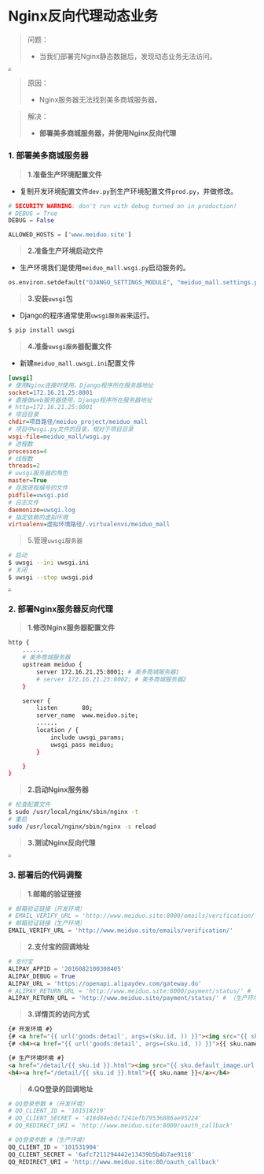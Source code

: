 # Nginx反向代理动态业务

> 问题：
> * 当我们部署完Nginx静态数据后，发现动态业务无法访问。

<img src="/deploy/images/03访问动态业务失败.png" style="zoom:40%">

> 原因：
> * Nginx服务器无法找到美多商城服务器。

> 解决：
> * **部署美多商城服务器，并使用Nginx反向代理**


### 1. 部署美多商城服务器

> **1.准备生产环境配置文件**
* 复制开发环境配置文件`dev.py`到生产环境配置文件`prod.py`，并做修改。

```python
# SECURITY WARNING: don't run with debug turned on in production!
# DEBUG = True
DEBUG = False

ALLOWED_HOSTS = ['www.meiduo.site']
```

> **2.准备生产环境启动文件**
* 生产环境我们是使用`meiduo_mall.wsgi.py`启动服务的。

```python
os.environ.setdefault("DJANGO_SETTINGS_MODULE", "meiduo_mall.settings.prod")
```

> **3.安装`uwsgi`包**
* Django的程序通常使用`uwsgi服务器`来运行。

```bash
$ pip install uwsgi
```

> **4.准备`uwsgi服务`器配置文件**
* 新建`meiduo_mall.uwsgi.ini`配置文件

```ini
[uwsgi]
# 使用Nginx连接时使用，Django程序所在服务器地址
socket=172.16.21.25:8001
# 直接做web服务器使用，Django程序所在服务器地址
# http=172.16.21.25:8001
# 项目目录
chdir=项目路径/meiduo_project/meiduo_mall
# 项目中wsgi.py文件的目录，相对于项目目录
wsgi-file=meiduo_mall/wsgi.py
# 进程数
processes=4
# 线程数
threads=2
# uwsgi服务器的角色
master=True
# 存放进程编号的文件
pidfile=uwsgi.pid
# 日志文件
daemonize=uwsgi.log
# 指定依赖的虚拟环境
virtualenv=虚拟环境路径/.virtualenvs/meiduo_mall
```

> 5.管理`uwsgi服务器`

```bash
# 启动
$ uwsgi --ini uwsgi.ini
# 关闭
$ uwsgi --stop uwsgi.pid
```
<img src="/deploy/images/04部署uwsgi服务器.png" style="zoom:40%">

### 2. 部署Nginx服务器反向代理

> **1.修改Nginx服务器配置文件**

```bash
http {
	......
	# 美多商城服务器
	upstream meiduo {
		server 172.16.21.25:8001; # 美多商城服务器1
		# server 172.16.21.25:8002; # 美多商城服务器2
	}

	server {
		listen       80;
		server_name  www.meiduo.site;
		......
		location / {
			include uwsgi_params;
			uwsgi_pass meiduo;
		}

	}
}
```

> **2.启动Nginx服务器**

```bash
# 检查配置文件
$ sudo /usr/local/nginx/sbin/nginx -t
# 重启
sudo /usr/local/nginx/sbin/nginx -s reload
```

> **3.测试Nginx反向代理**

<img src="/deploy/images/05测试Nginx反向代理.png" style="zoom:40%">

### 3. 部署后的代码调整

> **1.邮箱的验证链接**

```python
# 邮箱验证链接（开发环境）
# EMAIL_VERIFY_URL = 'http://www.meiduo.site:8000/emails/verification/'
# 邮箱验证链接（生产环境）
EMAIL_VERIFY_URL = 'http://www.meiduo.site/emails/verification/'
```

> **2.支付宝的回调地址**

```python
# 支付宝
ALIPAY_APPID = '2016082100308405'
ALIPAY_DEBUG = True
ALIPAY_URL = 'https://openapi.alipaydev.com/gateway.do'
# ALIPAY_RETURN_URL = 'http://www.meiduo.site:8000/payment/status/' # （开发环境）
ALIPAY_RETURN_URL = 'http://www.meiduo.site/payment/status/' # （生产环境）
```

> **3.详情页的访问方式**

```html
{# 开发环境 #}
{# <a href="{{ url('goods:detail', args=(sku.id, )) }}"><img src="{{ sku.default_image.url }}"></a> #}
{# <h4><a href="{{ url('goods:detail', args=(sku.id, )) }}">{{ sku.name }}</a></h4> #}

{# 生产环境环境 #}
<a href="/detail/{{ sku.id }}.html"><img src="{{ sku.default_image.url }}"></a>
<h4><a href="/detail/{{ sku.id }}.html">{{ sku.name }}</a></h4>
```

> **4.QQ登录的回调地址**

```python
# QQ登录参数 #（开发环境）
# QQ_CLIENT_ID = '101518219'
# QQ_CLIENT_SECRET = '418d84ebdc7241efb79536886ae95224'
# QQ_REDIRECT_URI = 'http://www.meiduo.site:8000/oauth_callback'

# QQ登录参数 #（生产环境）
QQ_CLIENT_ID = '101531904'
QQ_CLIENT_SECRET = '6afc7211294442e13439b5b4b7ae9118'
QQ_REDIRECT_URI = 'http://www.meiduo.site:80/oauth_callback'
```


